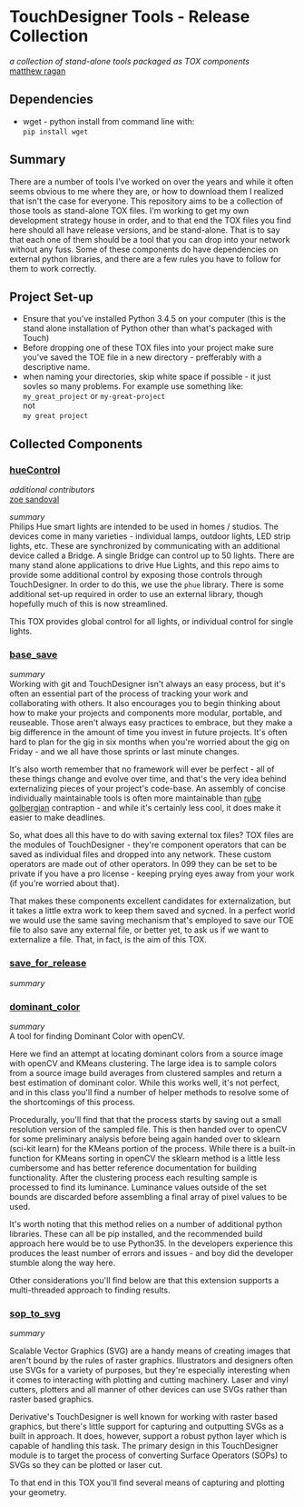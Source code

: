# TouchDesigner Tools - Release Collection
*a collection of stand-alone tools packaged as TOX components*  
[matthew ragan](https://matthewragan.com)  

## Dependencies
* wget - python install from command line with:  
`pip install wget`  

## Summary
There are a number of tools I've worked on over the years and while it often seems obvious to me where they are, or how to download them I realized that isn't the case for everyone. This repository aims to be a collection of those tools as stand-alone TOX files. I'm working to get my own development strategy house in order, and to that end the TOX files you find here should all have release versions, and be stand-alone. That is to say that each one of them should be a tool that you can drop into your network without any fuss. Some of these components do have dependencies on external python libraries, and there are a few rules you have to follow for them to work correctly.

## Project Set-up
* Ensure that you've installed Python 3.4.5 on your computer (this is the stand alone installation of Python other than what's packaged with Touch)
* Before dropping one of these TOX files into your project make sure you've saved the TOE file in a new directory - prefferably with a descriptive name.
* when naming your directories, skip white space if possible - it just sovles so many problems. For example use something like:  
`my_great_project` or `my-great-project`  
not  
`my great project`

## Collected Components

### [hueControl]()
*additional contributors*  
[zoe sandoval](https://zoesandoval.com)

*summary*  
Philips Hue smart lights are intended to be used in homes / studios. The devices come in many varieties - individual lamps, outdoor lights, LED strip lights, etc. These are synchronized by communicating with an additional device called a Bridge. A single Bridge can control up to 50 lights. There are many stand alone applications to drive Hue Lights, and this repo aims to provide some additional control by exposing those controls through TouchDesigner. In order to do this, we use the `phue` library. There is some additional set-up required in order to use an external library, though hopefully much of this is now streamlined.

This TOX provides global control for all lights, or individual control for single lights.

### [base_save]()
*summary*  
Working with git and TouchDesigner isn't always an easy process, but it's often an essential part of the process of tracking your work and collaborating with others. It also encourages you to begin thinking about how to make your projects and components more modular, portable, and reuseable. Those aren't always easy practices to embrace, but they make a big difference in the amount of time you invest in future projects. It's often hard to plan for the gig in six months when you're worried about the gig on Friday - and we all have those sprints or last minute changes. 

It's also worth remember that no framework will ever be perfect - all of these things change and evolve over time, and that's the very idea behind externalizing pieces of your project's code-base. An assembly of concise individually maintainable tools is often more maintainable than [rube golbergian](https://en.wikipedia.org/wiki/Rube_Goldberg) contraption - and while it's certainly less cool, it does make it easier to make deadlines.

So, what does all this have to do with saving external tox files? TOX files are the modules of TouchDesigner - they're component operators that can be saved as individual files and dropped into any network. These custom operators are made out of other operators. In 099 they can be set to be private if you have a pro license - keeping prying eyes away from your work (if you're worried about that).

That makes these components excellent candidates for externalization, but it takes a little extra work to keep them saved and sycned. In a perfect world we would use the same saving mechanism that's employed to save our TOE file to also save any external file, or better yet, to ask us if we want to externalize a file. That, in fact, is the aim of this TOX.

### [save_for_release]()
*summary*


### [dominant_color]()
*summary*  
A tool for finding Dominant Color with openCV.

Here we find an attempt at locating dominant colors from a source image with openCV and KMeans clustering. The large idea is to sample colors from a source image build averages from clustered samples and return a best estimation of dominant color. While this works well, it's not perfect, and in this class you'll find a number of helper methods to resolve some of the shortcomings of this process. 

Procedurally, you'll find that that the process starts by saving out a small resolution version of the sampled file. This is then handed over to openCV
for some preliminary analysis before being again handed over to sklearn (sci-kit learn) for the KMeans portion of the process. While there is a built-in
function for KMeans sorting in openCV the sklearn method is a little less cumbersome and has better reference documentation for building functionality. After the clustering process each resulting sample is processed to find its luminance. Luminance values outside of the set bounds are discarded before assembling a final array of pixel values to be used. 

It's worth noting that this method relies on a number of additional python libraries. These can all be pip installed, and the recommended build approach here would be to use Python35. In the developers experience this produces the least number of errors and issues - and boy did the developer stumble along the way here.

Other considerations you'll find below are that this extension supports a multi-threaded approach to finding results. 

### [sop_to_svg]()
*summary*  

Scalable Vector Graphics (SVG) are a handy means of creating images that aren't bound by the rules of raster graphics. Illustrators and designers often use SVGs for a variety of purposes, but they're especially interesting when it comes to interacting with plotting and cutting machinery. Laser and vinyl cutters, plotters and all manner of other devices can use SVGs rather than raster based graphics.

Derivative's TouchDesigner is well known for working with raster based graphics, but there's little support for capturing and outputting SVGs as a built in approach. It does, however, support a robust python layer which is capable of handling this task. The primary design in this TouchDesigner module is to target the process of converting Surface Operators (SOPs) to SVGs so they can be plotted or laser cut.

To that end in this TOX you'll find several means of capturing and plotting your geometry.